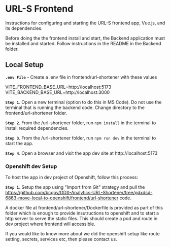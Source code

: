 # URL-S Frontend

Instructions for configuring and starting the URL-S frontend app, Vue.js, and its dependencies.

Before doing the the frontend install and start, the Backend application must be installed and started. Follow instructions in the README in the Backend folder.

## Local Setup

**`.env File`** - Create a .env file in frontend/url-shortener with these values

VITE_FRONTEND_BASE_URL=http://localhost:5173
VITE_BACKEND_BASE_URL=http://localhost:3000


**`Step 1`**. Open a new terminal (option to do this in MS Code). Do not use the terminal that is running the backend code. Change directory to the frontend/url-shortener folder.
  
**`Step 2`**. From the /url-shortener folder, run `npm install` in the terminal to install required dependencies.
 
**`Step 3`**. From the /url-shortener folder, run `npm run dev` in the terminal to start the app.

**`Step 4`**. Open a browser and visit the app dev site at http://localhost:5173

### Openshift dev Setup 

To host the app in dev project of Openshift, follow this process:

**`Step 1`**. Setup the app using "Import from Git" strategy and pull the https://github.com/bcgov/GDX-Analytics-URL-Shortener/tree/gdxdsd-6863-move-local-to-openshift/frontend/url-shortener code.

A docker file at frontend/url-shortener/Dockerfile is provided as part of this folder which is enough to provide insutructions to openshift and to start a http server to serve the static files. This should create a pod and route in dev project where frontend will accessible.
 
If you would like to know more about we did the openshift setup like route setting, secrets, services etc, then please contact us.